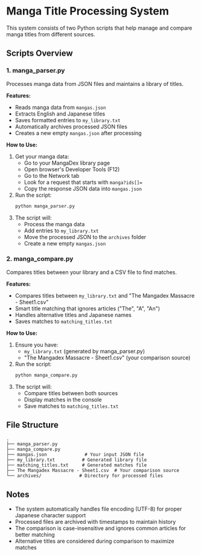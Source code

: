 # Manga Title Processing System

This system consists of two Python scripts that help manage and compare manga titles from different sources.

## Scripts Overview

### 1. manga_parser.py
Processes manga data from JSON files and maintains a library of titles.

**Features:**
- Reads manga data from `mangas.json`
- Extracts English and Japanese titles
- Saves formatted entries to `my_library.txt`
- Automatically archives processed JSON files
- Creates a new empty `mangas.json` after processing

**How to Use:**
1. Get your manga data:
   - Go to your MangaDex library page
   - Open browser's Developer Tools (F12)
   - Go to the Network tab
   - Look for a request that starts with `manga?ids[]=`
   - Copy the response JSON data into `mangas.json`
2. Run the script:
   ```bash
   python manga_parser.py
   ```
3. The script will:
   - Process the manga data
   - Add entries to `my_library.txt`
   - Move the processed JSON to the `archives` folder
   - Create a new empty `mangas.json`

### 2. manga_compare.py
Compares titles between your library and a CSV file to find matches.

**Features:**
- Compares titles between `my_library.txt` and "The Mangadex Massacre - Sheet1.csv"
- Smart title matching that ignores articles ("The", "A", "An")
- Handles alternative titles and Japanese names
- Saves matches to `matching_titles.txt`

**How to Use:**
1. Ensure you have:
   - `my_library.txt` (generated by manga_parser.py)
   - "The Mangadex Massacre - Sheet1.csv" (your comparison source)
2. Run the script:
   ```bash
   python manga_compare.py
   ```
3. The script will:
   - Compare titles between both sources
   - Display matches in the console
   - Save matches to `matching_titles.txt`

## File Structure
```
.
├── manga_parser.py
├── manga_compare.py
├── mangas.json              # Your input JSON file
├── my_library.txt          # Generated library file
├── matching_titles.txt     # Generated matches file
├── The Mangadex Massacre - Sheet1.csv  # Your comparison source
└── archives/              # Directory for processed files
```

## Notes
- The system automatically handles file encoding (UTF-8) for proper Japanese character support
- Processed files are archived with timestamps to maintain history
- The comparison is case-insensitive and ignores common articles for better matching
- Alternative titles are considered during comparison to maximize matches 